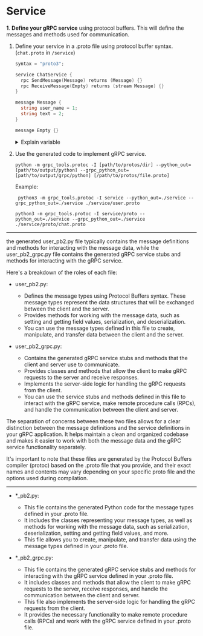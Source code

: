 # Service

**1**. **Define your gRPC service** using protocol buffers. This will define the messages and methods used for communication.

1. Define your service in a .proto file using protocol buffer syntax. (`chat.proto` in `/service`)

   ```go
   syntax = "proto3";

   service ChatService {
     rpc SendMessage(Message) returns (Message) {}
     rpc ReceiveMessage(Empty) returns (stream Message) {}
   }

   message Message {
     string user_name = 1;
     string text = 2;
   }

   message Empty {}
   ```

   <details>
     <summary>Explain variable</summary>

   This defines a:

   -  **Message** type with `text` and `sender` fields
   -  **ChatService** with two methods:
      -  `SendMessage` takes a `Message` object as input and returns a `Message` object
      -  `ReceiveMessage` takes an empty `Empty` object as input and returns a stream of `Message` objects.

   </details>

2. Use the generated code to implement gRPC service.

   ```shell
   python -m grpc_tools.protoc -I [path/to/protos/dir] --python_out=[path/to/output/python] --grpc_python_out=[path/to/output/grpc/python] [/path/to/protos/file.proto]
   ```

   Example:

   ```shell
    python3 -m grpc_tools.protoc -I service --python_out=./service --grpc_python_out=./service ./service/user.proto

   python3 -m grpc_tools.protoc -I service/proto --python_out=./service --grpc_python_out=./service ./service/proto/chat.proto
   ```

---

the generated user_pb2.py file typically contains the message definitions and methods for interacting with the message data, while the user_pb2_grpc.py file contains the generated gRPC service stubs and methods for interacting with the gRPC service.

Here's a breakdown of the roles of each file:

-  user_pb2.py:

   -  Defines the message types using Protocol Buffers syntax. These message types represent the data structures that will be exchanged between the client and the server.
   -  Provides methods for working with the message data, such as setting and getting field values, serialization, and deserialization.
   -  You can use the message types defined in this file to create, manipulate, and transfer data between the client and the server.

-  user_pb2_grpc.py:
   -  Contains the generated gRPC service stubs and methods that the client and server use to communicate.
   -  Provides classes and methods that allow the client to make gRPC requests to the server and receive responses.
   -  Implements the server-side logic for handling the gRPC requests from the client.
   -  You can use the service stubs and methods defined in this file to interact with the gRPC service, make remote procedure calls (RPCs), and handle the communication between the client and server.

The separation of concerns between these two files allows for a clear distinction between the message definitions and the service definitions in your gRPC application. It helps maintain a clean and organized codebase and makes it easier to work with both the message data and the gRPC service functionality separately.

It's important to note that these files are generated by the Protocol Buffers compiler (protoc) based on the .proto file that you provide, and their exact names and contents may vary depending on your specific proto file and the options used during compilation.

---

-  \*\_pb2.py:

   -  This file contains the generated Python code for the message types defined in your .proto file.
   -  It includes the classes representing your message types, as well as methods for working with the message data, such as serialization, deserialization, setting and getting field values, and more.
   -  This file allows you to create, manipulate, and transfer data using the message types defined in your .proto file.

-  \*\_pb2_grpc.py:
   -  This file contains the generated gRPC service stubs and methods for interacting with the gRPC service defined in your .proto file.
   -  It includes classes and methods that allow the client to make gRPC requests to the server, receive responses, and handle the communication between the client and server.
   -  This file also implements the server-side logic for handling the gRPC requests from the client.
   -  It provides the necessary functionality to make remote procedure calls (RPCs) and work with the gRPC service defined in your .proto file.
